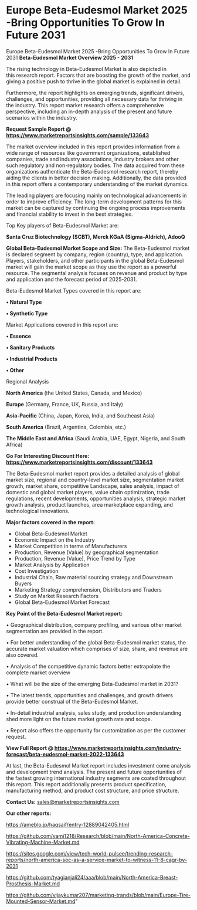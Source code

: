 # Europe Beta-Eudesmol Market 2025 -Bring Opportunities To Grow In Future 2031
Europe Beta-Eudesmol Market 2025 -Bring Opportunities To Grow In Future 2031
<Strong> Beta-Eudesmol Market Overview 2025 - 2031</strong>

The rising technology in Beta-Eudesmol Market is also depicted in this research report. Factors that are boosting the growth of the market, and giving a positive push to thrive in the global market is explained in detail.

Furthermore, the report highlights on emerging trends, significant drivers, challenges, and opportunities, providing all necessary data for thriving in the industry. This report market research offers a comprehensive perspective, including an in-depth analysis of the present and future scenarios within the industry.

<strong>Request Sample Report @ <a href=https://www.marketreportsinsights.com/sample/133643>https://www.marketreportsinsights.com/sample/133643</a></strong>

The market overview included in this report provides information from a wide range of resources like government organizations, established companies, trade and industry associations, industry brokers and other such regulatory and non-regulatory bodies. The data acquired from these organizations authenticate the Beta-Eudesmol research report, thereby aiding the clients in better decision making. Additionally, the data provided in this report offers a contemporary understanding of the market dynamics.

The leading players are focusing mainly on technological advancements in order to improve efficiency. The long-term development patterns for this market can be captured by continuing the ongoing process improvements and financial stability to invest in the best strategies.

Top Key players of Beta-Eudesmol Market are:

<strong>Santa Cruz Biotechnology (SCBT), Merck KGaA (Sigma-Aldrich), AdooQ</strong>

<strong><b>Global Beta-Eudesmol Market Scope and Size:</b></strong>
The Beta-Eudesmol market is declared segment by company, region (country), type, and application. Players, stakeholders, and other participants in the global Beta-Eudesmol market will gain the market scope as they use the report as a powerful resource. The segmental analysis focuses on revenue and product by type and application and the forecast period of 2025-2031.

Beta-Eudesmol Market Types covered in this report are:

<strong>• Natural Type

• Synthetic Type</strong>

Market Applications covered in this report are:

<strong>• Essence

• Sanitary Products

• Industrial Products

• Other</strong> 

Regional Analysis

<strong>North America</strong> (the United States, Canada, and Mexico)

<strong>Europe</strong> (Germany, France, UK, Russia, and Italy)

<strong>Asia-Pacific</strong> (China, Japan, Korea, India, and Southeast Asia)

<strong>South America</strong> (Brazil, Argentina, Colombia, etc.)

<strong>The Middle East and Africa</strong> (Saudi Arabia, UAE, Egypt, Nigeria, and South Africa)

<strong>Go For Interesting Discount Here: <a href=https://www.marketreportsinsights.com/discount/133643>https://www.marketreportsinsights.com/discount/133643</a></strong>

The Beta-Eudesmol market report provides a detailed analysis of global market size, regional and country-level market size, segmentation market growth, market share, competitive Landscape, sales analysis, impact of domestic and global market players, value chain optimization, trade regulations, recent developments, opportunities analysis, strategic market growth analysis, product launches, area marketplace expanding, and technological innovations.

<strong><b>Major factors covered in the report:</b></strong>
<ul>
  <li>Global Beta-Eudesmol Market </li>
  <li>Economic Impact on the Industry</li>
  <li>Market Competition in terms of Manufacturers</li>
  <li>Production, Revenue (Value) by geographical segmentation</li>
  <li>Production, Revenue (Value), Price Trend by Type</li>
  <li>Market Analysis by Application</li>
  <li>Cost Investigation</li>
  <li>Industrial Chain, Raw material sourcing strategy and Downstream Buyers</li>
  <li>Marketing Strategy comprehension, Distributors and Traders</li>
  <li>Study on Market Research Factors</li>
  <li>Global Beta-Eudesmol Market Forecast</li>
</ul>

<strong><b>Key Point of the Beta-Eudesmol Market report:</b></strong>

• Geographical distribution, company profiling, and various other market segmentation are provided in the report.

• For better understanding of the global Beta-Eudesmol market status, the accurate market valuation which comprises of size, share, and revenue are also covered.

• Analysis of the competitive dynamic factors better extrapolate the complete market overview

• What will be the size of the emerging Beta-Eudesmol market in 2031?

• The latest trends, opportunities and challenges, and growth drivers provide better construal of the Beta-Eudesmol Market.

• In-detail industrial analysis, sales study, and production understanding shed more light on the future market growth rate and scope.

• Report also offers the opportunity for customization as per the customer request.

<strong><b>View Full Report @ <a href=https://www.marketreportsinsights.com/industry-forecast/beta-eudesmol-market-2022-133643>https://www.marketreportsinsights.com/industry-forecast/beta-eudesmol-market-2022-133643</a></b></strong>


At last, the Beta-Eudesmol Market report includes investment come analysis and development trend analysis. The present and future opportunities of the fastest growing international industry segments are coated throughout this report. This report additionally presents product specification, manufacturing method, and product cost structure, and price structure.

<strong>Contact Us:</strong>
sales@marketreportsinsights.com

<strong>Our other reports:</strong>

<a href=https://ameblo.jp/haqsaif/entry-12889042405.html>https://ameblo.jp/haqsaif/entry-12889042405.html</a>

<a href=https://github.com/yami1218/Research/blob/main/North-America-Concrete-Vibrating-Machine-Market.md>https://github.com/yami1218/Research/blob/main/North-America-Concrete-Vibrating-Machine-Market.md</a>

<a href=https://sites.google.com/view/tech-world-pulsee/trending-research-reports/north-america-soc-as-a-service-market-to-witness-11-8-cagr-by-2031>https://sites.google.com/view/tech-world-pulsee/trending-research-reports/north-america-soc-as-a-service-market-to-witness-11-8-cagr-by-2031</a>

<a href=https://github.com/tyagianjali24/aaa/blob/main/North-America-Breast-Prosthesis-Market.md>https://github.com/tyagianjali24/aaa/blob/main/North-America-Breast-Prosthesis-Market.md</a>

<a href=https://github.com/vijaykumar207/marketing-trands/blob/main/Europe-Tire-Mounted-Sensor-Market.md>https://github.com/vijaykumar207/marketing-trands/blob/main/Europe-Tire-Mounted-Sensor-Market.md</a>"
